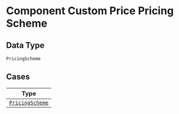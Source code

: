 
# Component Custom Price Pricing Scheme

## Data Type

`PricingScheme`

## Cases

| Type |
|  --- |
| [`PricingScheme`](../../../doc/models/pricing-scheme.md) |

